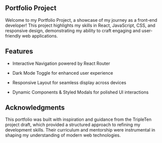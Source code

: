 ## Portfolio Project
Welcome to my Portfolio Project, a showcase of my journey as a front-end developer! This project highlights my skills in React, JavaScript, CSS, and responsive design, demonstrating my ability to craft engaging and user-friendly web applications.

## Features

- Interactive Navigation powered by React Router

- Dark Mode Toggle for enhanced user experience

- Responsive Layout for seamless display across devices

- Dynamic Components & Styled Modals for polished UI interactions

## Acknowledgments
This portfolio was built with inspiration and guidance from the TripleTen project draft, which provided a structured approach to refining my development skills. Their curriculum and mentorship were instrumental in shaping my understanding of modern web technologies.
